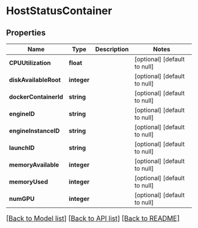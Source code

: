 # HostStatusContainer

## Properties
Name | Type | Description | Notes
------------ | ------------- | ------------- | -------------
**CPUUtilization** | **float** |  | [optional] [default to null]
**diskAvailableRoot** | **integer** |  | [optional] [default to null]
**dockerContainerId** | **string** |  | [optional] [default to null]
**engineID** | **string** |  | [optional] [default to null]
**engineInstanceID** | **string** |  | [optional] [default to null]
**launchID** | **string** |  | [optional] [default to null]
**memoryAvailable** | **integer** |  | [optional] [default to null]
**memoryUsed** | **integer** |  | [optional] [default to null]
**numGPU** | **integer** |  | [optional] [default to null]

[[Back to Model list]](../README.md#documentation-for-models) [[Back to API list]](../README.md#documentation-for-api-endpoints) [[Back to README]](../README.md)

<style>
     p, ul, ol, li { font-size: 18px !important;}
</style>


